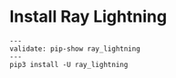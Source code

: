 # Install Ray Lightning

```shell
---
validate: pip-show ray_lightning
---
pip3 install -U ray_lightning
```
